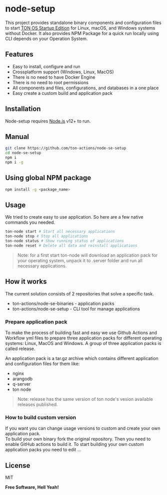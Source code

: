 # node-setup

This project provides standalone binary components and configuration files to start [TON OS Startup Edition](https://github.com/tonlabs/tonos-se) for Linux, macOS, and Windows systems without Docker. It also provides NPM Package for a quick run locally using CLI depends on your Operation System.

## Features

- Easy to install, configure and run 
- Crossplatform support (Windows, Linux, MacOS)
- There is no need to have Docker Engine
- There is no need to root permissions
- All components and files, configurations, and databases in a one place
- Easy create a custom build and application pack

## Installation

Node-setup requires [Node.js](https://nodejs.org/) v12+ to run.

## Manual

```sh
git clone https://github.com/ton-actions/node-se-setup
cd node-se-setup
npm i
npm i -g
```

## Using global NPM package

```sh
npm install -g <package_name>
```

## Usage

We tried to create easy to use application. So here are a few native commands you needed.

```sh
ton-node start # Start all necessary applications
ton-node stop # Stop all applications
ton-node status # Show running status of applications
ton-node reset # Delete all data and reinstall applications
```

> Note: for a first start ton-node will download an application pack for your operating system, unpack it to .server folder and run all necessary applications.

## How it works

The current solution consists of 2 repositories that solve a specific task.

- ton-actions/node-se-binaries - application packs 
- ton-actions/node-se-setup - CLI tool for manage applications

### Prepare application pack

To make the process of building fast and easy we use Github Actions and Workflow yml files to prepare three application packs for different operating systems: Linux, MacOS and Windows. A group of three application packs is called release.

An application pack is a tar.gz archive which contains different application and configuration files for them like:

- nginx
- arangodb
- q-server
- ton node

> Note: release has the same version of ton node's vesion available releases published. 

### How to build custom version

If you want you can change usage versions to custom and create your own application pack.  
To build your own binary fork the original repository. Then you need to enable GitHub actions to build it. To start building your own custom application packs you need to edit ...

## License

MIT

**Free Software, Hell Yeah!**
